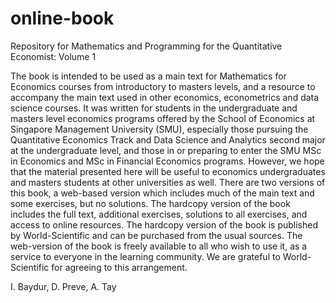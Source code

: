 # online-book
 Repository for Mathematics and Programming for the Quantitative Economist: Volume 1

The book is intended to be used as a main text for Mathematics for Economics courses from introductory to masters levels, and a resource to accompany the main text used in other economics,  econometrics and data science courses.
 It was written for students in the undergraduate and masters level economics programs offered by the School of Economics at Singapore Management University (SMU), especially those pursuing the Quantitative Economics Track and Data Science and Analytics second major at the undergraduate level, and those in or preparing to enter the SMU MSc in Economics and MSc in Financial Economics programs. However, we hope that the material presented here will be useful to economics undergraduates and masters students at other universities as well.
 There are two versions of this book, a web-based version which includes much of the main text and some exercises, but no solutions. The hardcopy version of the book includes the full text, additional exercises, solutions to all exercises, and access to online resources. The hardcopy version of the book is published by World-Scientific and can be purchased from the usual sources. The web-version of the book is freely available to all who wish to use it, as a service to everyone in the learning community. We are grateful to World-Scientific for agreeing to this arrangement.

I. Baydur, D. Preve, A. Tay
